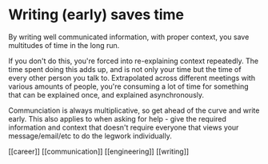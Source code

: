 # Writing (early) saves time

By writing well communicated information, with proper context, you save multitudes of time in the long run.

If you don't do this, you're forced into re-explaining context repeatedly. The time spent doing this adds up, and is not only your time but the time of every other person you talk to. Extrapolated across different meetings with various amounts of people, you're consuming a lot of time for something that can be explained once, and explained asynchronously.

Communciation is always multiplicative, so get ahead of the curve and write early. This also applies to when asking for help - give the required information and context that doesn't require everyone that views your message/email/etc to do the legwork individually.

[[career]]
[[communication]]
[[engineering]]
[[writing]]